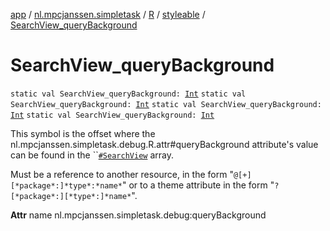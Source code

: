[app](../../../index.md) / [nl.mpcjanssen.simpletask](../../index.md) / [R](../index.md) / [styleable](index.md) / [SearchView_queryBackground](.)

# SearchView_queryBackground

`static val SearchView_queryBackground: `[`Int`](https://kotlinlang.org/api/latest/jvm/stdlib/kotlin/-int/index.html)
`static val SearchView_queryBackground: `[`Int`](https://kotlinlang.org/api/latest/jvm/stdlib/kotlin/-int/index.html)
`static val SearchView_queryBackground: `[`Int`](https://kotlinlang.org/api/latest/jvm/stdlib/kotlin/-int/index.html)
`static val SearchView_queryBackground: `[`Int`](https://kotlinlang.org/api/latest/jvm/stdlib/kotlin/-int/index.html)

This symbol is the offset where the nl.mpcjanssen.simpletask.debug.R.attr#queryBackground attribute's value can be found in the ``[`#SearchView`](-search-view.md) array.

Must be a reference to another resource, in the form "`@[+][*package*:]*type*:*name*`" or to a theme attribute in the form "`?[*package*:][*type*:]*name*`".

**Attr**
name nl.mpcjanssen.simpletask.debug:queryBackground


